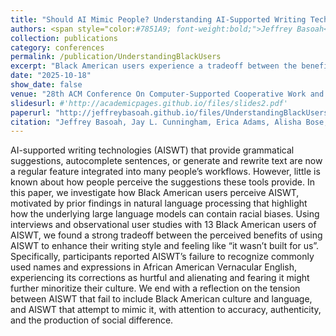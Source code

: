 ```yaml
---
title: "Should AI Mimic People? Understanding AI-Supported Writing Technology Among Black Users"
authors: <span style="color:#7851A9; font-weight:bold;">Jeffrey Basoah</span>, <a href="https://jaylcunningham.com/" target="_blank">Jay L. Cunningham</a>, Erica Adams, Alisha Bose, Aditi Jain, Kaustubh Yadav, Zhengyang Yang, <a href="https://homes.cs.washington.edu/~reinecke/" target="_blank">Katharina Reinecke</a>, <a href="https://www.hcde.washington.edu/rosner" target="_blank">Daniela Rosner</a>
collection: publications
category: conferences
permalink: /publication/UnderstandingBlackUsers
excerpt: "Black American users experience a tradeoff between the benefits of AI-supported writing technology (AISWT) and feeling excluded by them. Participants reported that AISWT often fails to recognize African American Vernacular English, leading to alienation and concerns about cultural marginalization."
date: "2025-10-18"
show_date: false
venue: "28th ACM Conference On Computer-Supported Cooperative Work and Social Computing (CSCW '25)"
slidesurl: #'http://academicpages.github.io/files/slides2.pdf'
paperurl: "http://jeffreybasoah.github.io/files/UnderstandingBlackUsers.pdf"
citation: "Jeffrey Basoah, Jay L. Cunningham, Erica Adams, Alisha Bose, Aditi Jain, Kaustubh Yadav, Zhengyang Yang, Katharina Reinecke, and Daniela Rosner. 2025. Should AI Mimic People? Understanding AI-Supported Writing Technology Among Black Users. Proc. ACM Hum.-Comput. Interact. 9, 7, Article 242 (November 2025), 53 pages."
---
```


AI-supported writing technologies (AISWT) that provide grammatical suggestions, autocomplete sentences, or generate and rewrite
text are now a regular feature integrated into many people’s workflows. However, little is known about how people perceive the
suggestions these tools provide. In this paper, we investigate how Black American users perceive AISWT, motivated by prior findings
in natural language processing that highlight how the underlying large language models can contain racial biases. Using interviews
and observational user studies with 13 Black American users of AISWT, we found a strong tradeoff between the perceived benefits of
using AISWT to enhance their writing style and feeling like “it wasn’t built for us”. Specifically, participants reported AISWT’s failure
to recognize commonly used names and expressions in African American Vernacular English, experiencing its corrections as hurtful
and alienating and fearing it might further minoritize their culture. We end with a reflection on the tension between AISWT that fail
to include Black American culture and language, and AISWT that attempt to mimic it, with attention to accuracy, authenticity, and the
production of social difference.

<!--
https://doi.org/10.1145/3757423

<p><strong>Authors:</strong> 
  <span style="color: #7851A9; font-weight: bold;">
    Jeffrey Basoah
  </span>, 
  <a href="https://jaylcunningham.com/" target="_blank">Dr. Jay L. Cunningham</a>, 
  Erica Adams, 
  Alisha Bose, 
  Aditi Jain, 
  Kaustubh Yadav, 
  Zhengyang Yang, 
  <a href="https://www.cs.washington.edu/people/faculty/reinecke" target="_blank">Dr. Katharina Reinecke</a>, 
  <a href="https://www.hcde.washington.edu/rosner" target="_blank">Dr. Daniela Rosner</a>
</p>
-->